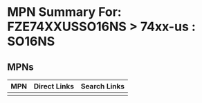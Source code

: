 



# MPN Summary For: FZE74XXUSSO16NS > 74xx-us : SO16NS

## MPNs
  

|MPN|Direct Links|Search Links|
| :--- | :--- | :--- |
||||
